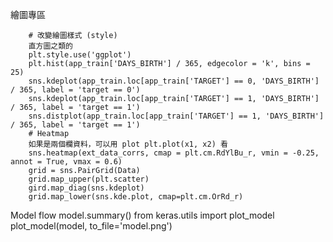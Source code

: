繪圖專區

        # 改變繪圖樣式 (style)
        直方圖之類的
        plt.style.use('ggplot') 
        plt.hist(app_train['DAYS_BIRTH'] / 365, edgecolor = 'k', bins = 25)
        sns.kdeplot(app_train.loc[app_train['TARGET'] == 0, 'DAYS_BIRTH'] / 365, label = 'target == 0')
        sns.kdeplot(app_train.loc[app_train['TARGET'] == 1, 'DAYS_BIRTH'] / 365, label = 'target == 1')
        sns.distplot(app_train.loc[app_train['TARGET'] == 1, 'DAYS_BIRTH'] / 365, label = 'target == 1')
        # Heatmap
        如果是兩個欄資料，可以用 plot plt.plot(x1, x2) 看
        sns.heatmap(ext_data_corrs, cmap = plt.cm.RdYlBu_r, vmin = -0.25, annot = True, vmax = 0.6)
        grid = sns.PairGrid(Data)
        grid.map_upper(plt.scatter)
        gird.map_diag(sns.kdeplot)
        grid.map_lower(sns.kde.plot, cmap=plt.cm.OrRd_r)
        
        
Model flow
        model.summary()
        from keras.utils import plot_model
        plot_model(model, to_file='model.png')
